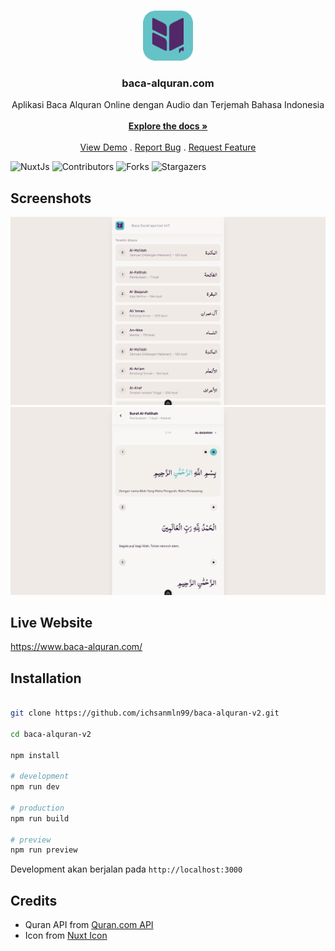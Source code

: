 <br/>
<p align="center">
  <a href="https://github.com/ichsanmln99/baca-alquran-v2">
    <img src="public/icons/icon-96x96.png" alt="Logo" width="80" height="80">
  </a>

  <h3 align="center">baca-alquran.com</h3>

  <p align="center">
    Aplikasi Baca Alquran Online dengan Audio dan Terjemah Bahasa Indonesia
    <br/>
    <br/>
    <a href="https://github.com/ichsanmln99/baca-alquran-v2"><strong>Explore the docs »</strong></a>
    <br/>
    <br/>
    <a href="https://github.com/ichsanmln99/baca-alquran-v2">View Demo</a>
    .
    <a href="https://github.com/ichsanmln99/baca-alquran-v2/issues">Report Bug</a>
    .
    <a href="https://github.com/ichsanmln99/baca-alquran-v2/issues">Request Feature</a>
  </p>
</p>

![NuxtJs](https://img.shields.io/badge/Nuxt%203-Typescript-blue?logo=Nuxt.js)
![Contributors](https://img.shields.io/github/contributors/ichsanmln99/baca-alquran-v2?color=dark-green)
![Forks](https://img.shields.io/github/forks/ichsanmln99/baca-alquran-v2?style=social)
![Stargazers](https://img.shields.io/github/stars/ichsanmln99/baca-alquran-v2?style=social)

## Screenshots

![Screen Shot](public/screenshots/home.png)
![Screen Shot](public/screenshots/chapter.png)

## Live Website

<https://www.baca-alquran.com/>

## Installation

```sh

git clone https://github.com/ichsanmln99/baca-alquran-v2.git

cd baca-alquran-v2

npm install

# development
npm run dev

# production
npm run build

# preview
npm run preview

```

Development akan berjalan pada `http://localhost:3000`

## Credits

- Quran API from [Quran.com API](https://quran.com/en/developers)
- Icon from [Nuxt Icon](https://nuxt.com/modules/icon)
